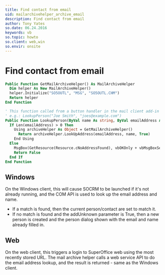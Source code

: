 ```yaml
---
title: Find contact from email
uid: mailarchivehelper_archive_email
description: Find contact from email
author: Tony Yates
so.date: 06.24.2016
keywords: vb
so.topic: howto
so.client: web,win
so.envir: onsite
---
```


# Find contact from email

```vb
Public Function GetMailArchiveHelper() As MailArchiveHelper
  Dim helper As New MailArchiveHelper()
  helper.Initialize("SO5OUTL", "MSG", "SO5OUTL.CHM")
  Return helper
End Function

' This function called from a button handler in the mail client add-in
' e.g.: LookupPerson("Joe Smith", "joes@example.com")
Public Function LookupPerson(ByVal name As string, ByVal emailAddress As string) As Boolean
  If Len(emailAddress) > 0 Then
    Using archiveHelper As Object = GetMailArchiveHelper()
      Return archiveHelper.LookUpAddress(emailAddress, name, True)
    End Using
  Else
    MsgBox(GetResource(Resource.cNoAddressFound), vbOKOnly + vbMsgBoxSetForeground + vbInformation, GetResource(Resource.cDialogTitle))
    Return False
  End If
End Function
```

## Windows

On the Windows client, this will cause SOCRM to be launched if it's not already running, and the COM API is used to look up the email address and name.

* If a match is found, then the current person/contact are set to match it.
* If no match is found and the addUnknown parameter is True, then a new person is created and the person dialog shown with the email and name already filled in.

## Web

On the web client, this triggers a login to SuperOffice web using the most recently stored URL. The mail archive helper calls a web service API to do the email address lookup, and the result is returned - same as the Windows client.

<!-- See the LookUpAddress reference. -->
